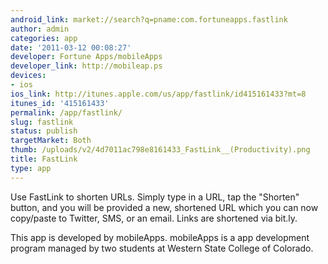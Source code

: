 ```yaml
---
android_link: market://search?q=pname:com.fortuneapps.fastlink
author: admin
categories: app
date: '2011-03-12 00:08:27'
developer: Fortune Apps/mobileApps
developer_link: http://mobileap.ps
devices: 
- ios
ios_link: http://itunes.apple.com/us/app/fastlink/id415161433?mt=8
itunes_id: '415161433'
permalink: /app/fastlink/
slug: fastlink
status: publish
targetMarket: Both
thumb: /uploads/v2/4d7011ac798e8161433_FastLink__(Productivity).png
title: FastLink
type: app
---
```


Use FastLink to shorten URLs. Simply type in a URL, tap the "Shorten" button, and you will be provided a new, shortened URL which you can now copy/paste to Twitter, SMS, or an email. Links are shortened via bit.ly.


This app is developed by mobileApps. mobileApps is a app development program managed by two students at Western State College of Colorado.